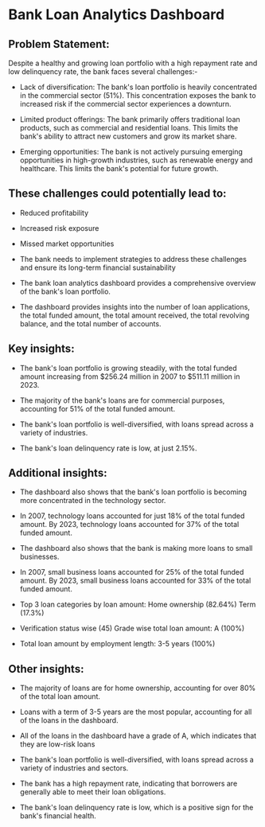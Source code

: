 # Bank Loan Analytics Dashboard
## Problem Statement:
Despite a healthy and growing loan portfolio with a high repayment rate and low delinquency rate, the bank faces several challenges:-
- Lack of diversification: The bank's loan portfolio is heavily concentrated in the commercial sector (51%). This concentration exposes the bank to increased risk if the commercial sector experiences a downturn.

- Limited product offerings: The bank primarily offers traditional loan products, such as commercial and residential loans. This limits the bank's ability to attract new customers and grow its market share.

- Emerging opportunities: The bank is not actively pursuing emerging opportunities in high-growth industries, such as renewable energy and healthcare. This limits the bank's potential for future growth.

## These challenges could potentially lead to:
* Reduced profitability
  
* Increased risk exposure
  
* Missed market opportunities
  
* The bank needs to implement strategies to address these challenges and ensure its long-term financial sustainability
  
* The bank loan analytics dashboard provides a comprehensive overview of the bank's loan portfolio.
  
* The dashboard provides insights into the number of loan applications, the total funded amount, the total amount received, the total revolving balance, and the total number of accounts.

## Key insights:
- The bank's loan portfolio is growing steadily, with the total funded amount increasing from $256.24 million in 2007 to $511.11 million in 2023.
  
- The majority of the bank's loans are for commercial purposes, accounting for 51% of the total funded amount.
  
- The bank's loan portfolio is well-diversified, with loans spread across a variety of industries.
  
- The bank's loan delinquency rate is low, at just 2.15%.

## Additional insights:
* The dashboard also shows that the bank's loan portfolio is becoming more concentrated in the technology sector.
  
* In 2007, technology loans accounted for just 18% of the total funded amount. By 2023, technology loans accounted for 37% of the total funded amount.
  
* The dashboard also shows that the bank is making more loans to small businesses.
  
* In 2007, small business loans accounted for 25% of the total funded amount. By 2023, small business loans accounted for 33% of the total funded amount.

* Top 3 loan categories by loan amount:
Home ownership (82.64%)
Term (17.3%)

* Verification status wise (45)
Grade wise total loan amount:
A (100%)

* Total loan amount by employment length:
3-5 years (100%)
   
## Other insights:
* The majority of loans are for home ownership, accounting for over 80% of the total loan amount.
  
* Loans with a term of 3-5 years are the most popular, accounting for all of the loans in the dashboard.
  
* All of the loans in the dashboard have a grade of A, which indicates that they are low-risk loans
  
* The bank's loan portfolio is well-diversified, with loans spread across a variety of industries and sectors.
  
* The bank has a high repayment rate, indicating that borrowers are generally able to meet their loan obligations.
  
* The bank's loan delinquency rate is low, which is a positive sign for the bank's financial health.
